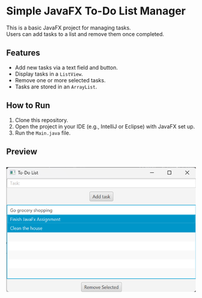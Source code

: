 # Simple JavaFX To-Do List Manager

This is a basic JavaFX project for managing tasks.  
Users can add tasks to a list and remove them once completed.  

## Features
- Add new tasks via a text field and button.
- Display tasks in a `ListView`.
- Remove one or more selected tasks.
- Tasks are stored in an `ArrayList`.

## How to Run
1. Clone this repository.
2. Open the project in your IDE (e.g., IntelliJ or Eclipse) with JavaFX set up.
3. Run the `Main.java` file.

## Preview
![App Preview](todo-list-demo.png)
---
